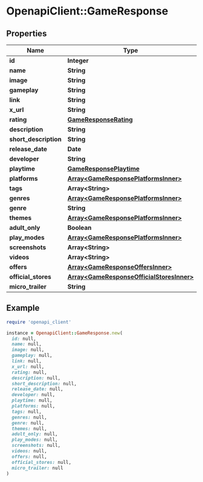 # OpenapiClient::GameResponse

## Properties

| Name | Type | Description | Notes |
| ---- | ---- | ----------- | ----- |
| **id** | **Integer** |  | [optional] |
| **name** | **String** |  | [optional] |
| **image** | **String** |  | [optional] |
| **gameplay** | **String** |  | [optional] |
| **link** | **String** |  | [optional] |
| **x_url** | **String** |  | [optional] |
| **rating** | [**GameResponseRating**](GameResponseRating.md) |  | [optional] |
| **description** | **String** |  | [optional] |
| **short_description** | **String** |  | [optional] |
| **release_date** | **Date** |  | [optional] |
| **developer** | **String** |  | [optional] |
| **playtime** | [**GameResponsePlaytime**](GameResponsePlaytime.md) |  | [optional] |
| **platforms** | [**Array&lt;GameResponsePlatformsInner&gt;**](GameResponsePlatformsInner.md) |  | [optional] |
| **tags** | **Array&lt;String&gt;** |  | [optional] |
| **genres** | [**Array&lt;GameResponsePlatformsInner&gt;**](GameResponsePlatformsInner.md) |  | [optional] |
| **genre** | **String** |  | [optional] |
| **themes** | [**Array&lt;GameResponsePlatformsInner&gt;**](GameResponsePlatformsInner.md) |  | [optional] |
| **adult_only** | **Boolean** |  | [optional] |
| **play_modes** | [**Array&lt;GameResponsePlatformsInner&gt;**](GameResponsePlatformsInner.md) |  | [optional] |
| **screenshots** | **Array&lt;String&gt;** |  | [optional] |
| **videos** | **Array&lt;String&gt;** |  | [optional] |
| **offers** | [**Array&lt;GameResponseOffersInner&gt;**](GameResponseOffersInner.md) |  | [optional] |
| **official_stores** | [**Array&lt;GameResponseOfficialStoresInner&gt;**](GameResponseOfficialStoresInner.md) |  | [optional] |
| **micro_trailer** | **String** |  | [optional] |

## Example

```ruby
require 'openapi_client'

instance = OpenapiClient::GameResponse.new(
  id: null,
  name: null,
  image: null,
  gameplay: null,
  link: null,
  x_url: null,
  rating: null,
  description: null,
  short_description: null,
  release_date: null,
  developer: null,
  playtime: null,
  platforms: null,
  tags: null,
  genres: null,
  genre: null,
  themes: null,
  adult_only: null,
  play_modes: null,
  screenshots: null,
  videos: null,
  offers: null,
  official_stores: null,
  micro_trailer: null
)
```

